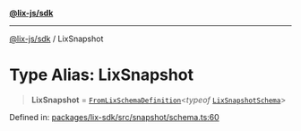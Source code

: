[**@lix-js/sdk**](../README.md)

***

[@lix-js/sdk](../README.md) / LixSnapshot

# Type Alias: LixSnapshot

> **LixSnapshot** = [`FromLixSchemaDefinition`](FromLixSchemaDefinition.md)\<*typeof* [`LixSnapshotSchema`](../variables/LixSnapshotSchema.md)\>

Defined in: [packages/lix-sdk/src/snapshot/schema.ts:60](https://github.com/opral/monorepo/blob/fb8153a2c5d4710eaaabf056fe653be88060a185/packages/lix-sdk/src/snapshot/schema.ts#L60)
